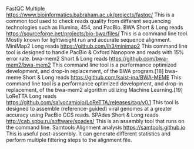FastQC 	Multiple 	https://www.bioinformatics.babraham.ac.uk/projects/fastqc/ 	This is a common tool used to check reads quality from different sequencing technologies such as Illumina, 454, and PacBio.
BWA 	Short & Long reads 	https://sourceforge.net/projects/bio-bwa/files/ 	This is a command line tool. Mostly known for lightweight run and accurate sequence alignment.
MiniMap2 	Long reads 	https://github.com/lh3/minimap2 	This command line tool is designed to handle PacBio & Oxford Nanopore and reads with 15% error rate.
bwa-mem2 	Short & Long reads 	https://github.com/bwa-mem2/bwa-mem2 	This command line tool is a performance optimized development, and drop-in replacement, of the BWA program.[18]
bwa-meme 	Short & Long reads 	https://github.com/kaist-ina/BWA-MEME 	This command line tool is a performance optimized development, and drop-in replacement, of the bwa-mem2 algorithm utilizing Machine Learning.[19]
LoReTTA 	Long reads 	https://github.com/salvocamiolo/LoReTTA/releases/tag/v0.1 	This tool is designed to assemble (reference-guided) viral genomes at a greater accuracy using PacBio CCS reads.
SPAdes 	Short & Long reads 	http://cab.spbu.ru/software/spades/ 	This is an assembly tool that runs on the command line.
Samtools 	Alignment analysis 	https://samtools.github.io 	This is useful post-assembly. It can generate different statistics and perform multiple filtering steps to the alignment file. 